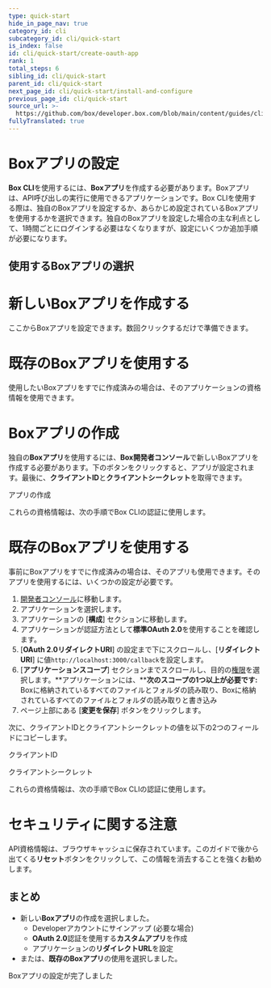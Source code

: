 ```yaml
---
type: quick-start
hide_in_page_nav: true
category_id: cli
subcategory_id: cli/quick-start
is_index: false
id: cli/quick-start/create-oauth-app
rank: 1
total_steps: 6
sibling_id: cli/quick-start
parent_id: cli/quick-start
next_page_id: cli/quick-start/install-and-configure
previous_page_id: cli/quick-start
source_url: >-
  https://github.com/box/developer.box.com/blob/main/content/guides/cli/quick-start/1-create-oauth-app.md
fullyTranslated: true
---
```

# Boxアプリの設定

**Box CLI**を使用するには、**Boxアプリ**を作成する必要があります。Boxアプリは、API呼び出しの実行に使用できるアプリケーションです。Box CLIを使用する際は、独自のBoxアプリを設定するか、あらかじめ設定されているBoxアプリを使用するかを選択できます。独自のBoxアプリを設定した場合の主な利点として、1時間ごとにログインする必要はなくなりますが、設定にいくつか追加手順が必要になります。

## 使用するBoxアプリの選択

<Grid columns="2">

<Choose option="cli.app_type" value="create_new" color="blue">

# 新しいBoxアプリを作成する

ここからBoxアプリを設定できます。数回クリックするだけで準備できます。

</Choose>

<Choose option="cli.app_type" value="use_existing" color="red">

# 既存のBoxアプリを使用する

使用したいBoxアプリをすでに作成済みの場合は、そのアプリケーションの資格情報を使用できます。

</Choose>

</Grid>

<Choice option="cli.app_type" value="create_new,clicked" color="blue">

# Boxアプリの作成

独自の**Boxアプリ**を使用するには、**Box開発者コンソール**で新しいBoxアプリを作成する必要があります。下のボタンをクリックすると、アプリが設定されます。最後に、**クライアントID**と**クライアントシークレット**を取得できます。

<Trigger option="cli.app_type" value="clicked">

<AppButton id="cli" name="Box CLI" scopes="root_readonly,root_readwrite,manage_managed_users,manage_app_users,manage_groups,manage_webhook,manage_enterprise_properties,manage_data_retention,item_execute_integration" can_act_as_user authentication_type="auth_code_grant" redirect_url="http://localhost:3000/callback" cors_origins>

アプリの作成

</AppButton>

</Trigger>

<Observe option="cli.app_type" value="clicked">

これらの資格情報は、次の手順でBox CLIの認証に使用します。

</Observe>

</Choice>

<Choice option="cli.app_type" value="use_existing" color="red">

# 既存のBoxアプリを使用する

事前にBoxアプリをすでに作成済みの場合は、そのアプリも使用できます。そのアプリを使用するには、いくつかの設定が必要です。

1. [開発者コンソール][devconsole]に移動します。
2. アプリケーションを選択します。
3. アプリケーションの \[**構成**] セクションに移動します。 
4. アプリケーションが認証方法として**標準OAuth 2.0**を使用することを確認します。
5. \[**OAuth 2.0リダイレクトURI**] の設定まで下にスクロールし、\[**リダイレクトURI**] に値`http://localhost:3000/callback`を設定します。
6. \[**アプリケーションスコープ**] セクションまでスクロールし、目的の[権限][scopes]を選択します。**アプリケーションには、****次のスコープの1つ以上が必要です:** Boxに格納されているすべてのファイルとフォルダの読み取り、Boxに格納されているすべてのファイルとフォルダの読み取りと書き込み
7. ページ上部にある \[**変更を保存**] ボタンをクリックします。

次に、クライアントIDとクライアントシークレットの値を以下の2つのフィールドにコピーします。

<Store id="cli_credentials.client_id" placeholder="zECq2EkYBjZ..." pattern="\w{32}">

クライアントID

</Store>

<Store id="cli_credentials.client_secret" placeholder="913td9hr6jo..." pattern="\w{32}">

クライアントシークレット

</Store>

これらの資格情報は、次の手順でBox CLIの認証に使用します。

</Choice>

<Choice option="cli.app_type" value="create_new,use_existing,clicked" color="none">

<Message danger>

# セキュリティに関する注意

API資格情報は、ブラウザキャッシュに保存されています。このガイドで後から出てくる**リセット**ボタンをクリックして、この情報を消去することを強くお勧めします。

</Message>

</Choice>

<Choice option="cli.app_type" value="create_new,use_existing,clicked" color="none">

## まとめ

* 新しい**Boxアプリ**の作成を選択しました。
  * Developerアカウントにサインアップ (必要な場合)
  * **OAuth 2.0**認証を使用する**カスタムアプリ**を作成
  * アプリケーションの**リダイレクトURL**を設定
* または、**既存のBoxアプリ**の使用を選択しました。

</Choice>

<Observe option="cli.app_type" value="create_new,use_existing,clicked">

<Next>

Boxアプリの設定が完了しました

</Next>

</Observe>

[devconsole]: https://cloud.app.box.com/developers/console

[signup]: https://account.box.com/signup/n/developer

[scopes]: https://developer.box.com/guides/api-calls/permissions-and-errors/scopes/
